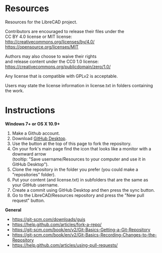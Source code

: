 # Resources
Resources for the LibreCAD project.


Contributors are encouraged to release their files under the  
CC BY 4.0 license or MIT license:  
http://creativecommons.org/licenses/by/4.0/  
https://opensource.org/licenses/MIT  

Authors may also choose to waive their rights  
and release content under the CC0 1.0 license:  
https://creativecommons.org/publicdomain/zero/1.0/

Any license that is compatible with GPLv2 is acceptable.

Users may state the license information in license.txt in folders containing the work.

# Instructions

**Windows 7+ or OS X 10.9+**

1. Make a Github account.
2. Download [GitHub Desktop](https://desktop.github.com/).
3. Use the button at the top of this page to fork the repository.
4. On your fork's main page find the icon that looks like a monitor with a downward arrow   
(tooltip: "Save username/Resources to your computer and use it in GitHub Desktop").
5. Clone the repository in the folder you prefer (you could make a "repositories" folder).
6. Put your content (and license.txt) in subfolders that are the same as your GitHub username.
7. Create a commit using GitHub Desktop and then press the sync button.
8. Go to the LibreCAD/Resources repository and press the "New pull request" button.

**General**

- https://git-scm.com/downloads/guis
- https://help.github.com/articles/fork-a-repo/
- https://git-scm.com/book/en/v2/Git-Basics-Getting-a-Git-Repository
- https://git-scm.com/book/en/v2/Git-Basics-Recording-Changes-to-the-Repository
- https://help.github.com/articles/using-pull-requests/
